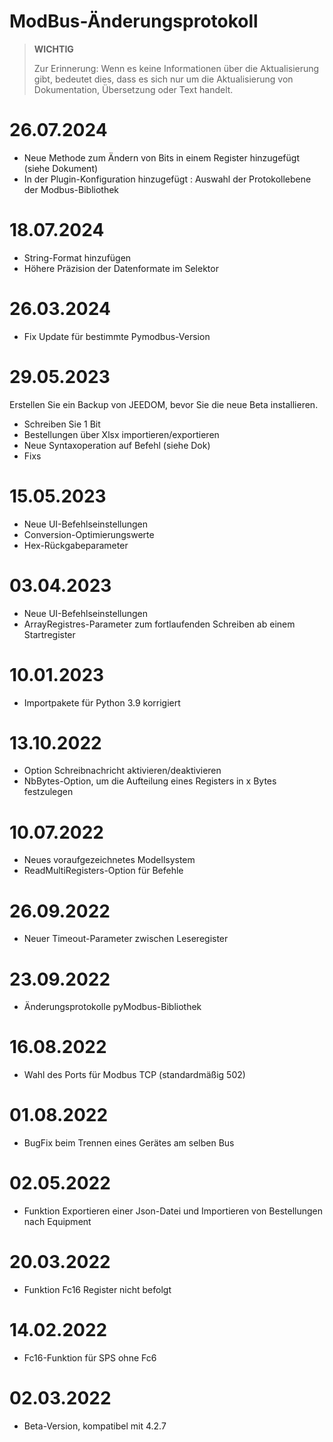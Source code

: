 # ModBus-Änderungsprotokoll

>**WICHTIG**
>
>Zur Erinnerung: Wenn es keine Informationen über die Aktualisierung gibt, bedeutet dies, dass es sich nur um die Aktualisierung von Dokumentation, Übersetzung oder Text handelt.


# 26.07.2024

- Neue Methode zum Ändern von Bits in einem Register hinzugefügt (siehe Dokument)
- In der Plugin-Konfiguration hinzugefügt : Auswahl der Protokollebene der Modbus-Bibliothek


# 18.07.2024

- String-Format hinzufügen
- Höhere Präzision der Datenformate im Selektor


# 26.03.2024

- Fix Update für bestimmte Pymodbus-Version

# 29.05.2023

Erstellen Sie ein Backup von JEEDOM, bevor Sie die neue Beta installieren.
- Schreiben Sie 1 Bit
- Bestellungen über Xlsx importieren/exportieren
- Neue Syntaxoperation auf Befehl (siehe Dok)
- Fixs

# 15.05.2023

- Neue UI-Befehlseinstellungen
- Conversion-Optimierungswerte
- Hex-Rückgabeparameter

# 03.04.2023

- Neue UI-Befehlseinstellungen
- ArrayRegistres-Parameter zum fortlaufenden Schreiben ab einem Startregister

# 10.01.2023
- Importpakete für Python 3.9 korrigiert

# 13.10.2022
- Option Schreibnachricht aktivieren/deaktivieren
- NbBytes-Option, um die Aufteilung eines Registers in x Bytes festzulegen

# 10.07.2022
- Neues voraufgezeichnetes Modellsystem
- ReadMultiRegisters-Option für Befehle

# 26.09.2022
- Neuer Timeout-Parameter zwischen Leseregister

# 23.09.2022
- Änderungsprotokolle pyModbus-Bibliothek

# 16.08.2022
- Wahl des Ports für Modbus TCP (standardmäßig 502)

# 01.08.2022
- BugFix beim Trennen eines Gerätes am selben Bus

# 02.05.2022
- Funktion Exportieren einer Json-Datei und Importieren von Bestellungen nach Equipment

# 20.03.2022
- Funktion Fc16 Register nicht befolgt

# 14.02.2022
- Fc16-Funktion für SPS ohne Fc6

# 02.03.2022
- Beta-Version, kompatibel mit 4.2.7
